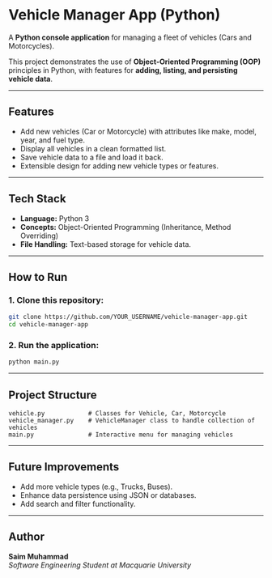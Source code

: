 # Vehicle Manager App (Python)

A **Python console application** for managing a fleet of vehicles (Cars and Motorcycles).  

This project demonstrates the use of **Object-Oriented Programming (OOP)** principles in Python, with features for **adding, listing, and persisting vehicle data**.

---

## **Features**
- Add new vehicles (Car or Motorcycle) with attributes like make, model, year, and fuel type.
- Display all vehicles in a clean formatted list.
- Save vehicle data to a file and load it back.
- Extensible design for adding new vehicle types or features.

---

## **Tech Stack**
- **Language:** Python 3
- **Concepts:** Object-Oriented Programming (Inheritance, Method Overriding)
- **File Handling:** Text-based storage for vehicle data.

---

## **How to Run**

### **1. Clone this repository:**
```bash
git clone https://github.com/YOUR_USERNAME/vehicle-manager-app.git
cd vehicle-manager-app
```

### **2. Run the application:**
```bash
python main.py
```

---

## **Project Structure**
```
vehicle.py            # Classes for Vehicle, Car, Motorcycle
vehicle_manager.py    # VehicleManager class to handle collection of vehicles
main.py               # Interactive menu for managing vehicles
```

---

## **Future Improvements**
- Add more vehicle types (e.g., Trucks, Buses).
- Enhance data persistence using JSON or databases.
- Add search and filter functionality.

---

## **Author**
**Saim Muhammad**  
*Software Engineering Student at Macquarie University*  
